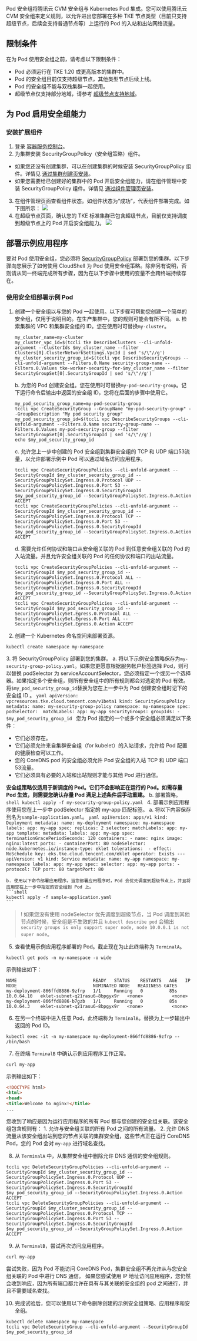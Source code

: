 Pod 安全组将腾讯云 CVM 安全组与 Kubernetes Pod 集成。您可以使用腾讯云 CVM 安全组来定义规则，以允许进出您部署在多种 TKE 节点类型（目前只支持超级节点，后续会支持普通节点等）上运行的 Pod 的入站和出站网络流量。

## 限制条件

在为 Pod 使用安全组之前，请考虑以下限制条件：
- Pod 必须运行在 TKE 1.20 或更高版本的集群中。
- Pod 的安全组目前仅支持超级节点，其他类型节点后续上线。
- Pod 的安全组不能与双栈集群一起使用。
- 超级节点仅支持部分地域，请参考 [超级节点支持地域](https://intl.cloud.tencent.com/document/product/457/41125)。

## 为 Pod 启用安全组能力

### 安装扩展组件

1. 登录 [容器服务控制台](https://console.cloud.tencent.com/tke2)。
2. 为集群安装 SecurityGroupPolicy（安全组策略）组件。
  - 如果您还没有创建集群，可以在创建集群的时候安装 SecurityGroupPolicy 组件。详情见 [通过集群创建页安装](https://intl.cloud.tencent.com/document/product/457/38705)。
  - 如果您需要给已创建好的集群中的 Pod 开启安全组能力，请在组件管理中安装 SecurityGroupPolicy 组件。详情见 [通过组件管理页安装](https://intl.cloud.tencent.com/document/product/457/38705)。
3. 在组件管理页面查看组件状态。如组件状态为“成功”，代表组件部署完成。如下图所示：
![](https://qcloudimg.tencent-cloud.cn/raw/dce3dbe8df425c3b409d49bc9028a9ef.png)
4. 在超级节点页面，确认您的 TKE 标准集群已包含超级节点，目前仅支持调度到超级节点上的 Pod 开启安全组能力。
![](https://qcloudimg.tencent-cloud.cn/raw/de96ba5d58bbb29a6d60cc387fc8e746.png)

## 部署示例应用程序

要对 Pod 使用安全组，您必须将 [SecurityGroupPolicy](#sgp) 部署到您的集群。以下步骤向您展示了如何使用 CloudShell 为 Pod 使用安全组策略。除非另有说明，否则请从同一终端完成所有步骤，因为在以下步骤中使用的变量不会跨终端持续存在。

### 使用安全组部署示例 Pod

1.  创建一个安全组以与您的 Pod 一起使用。以下步骤可帮助您创建一个简单的安全组，仅用于说明目的。在生产集群中，您的规则可能会有所不同。
    a. 检索集群的 VPC 和集群安全组的 ID。您在使用时可替换`my-cluster`。
    ```shell
    my_cluster_name=my-cluster
    my_cluster_vpc_id=$(tccli tke DescribeClusters --cli-unfold-argument --ClusterIds $my_cluster_name --filter Clusters[0].ClusterNetworkSettings.VpcId | sed 's/\"//g')
    my_cluster_security_group_id=$(tccli vpc DescribeSecurityGroups --cli-unfold-argument --Filters.0.Name security-group-name --Filters.0.Values tke-worker-security-for-$my_cluster_name --filter SecurityGroupSet[0].SecurityGroupId | sed 's/\"//g')
    ```
    b. 为您的 Pod 创建安全组。您在使用时可替换`my-pod-security-group`。记下运行命令后输出中返回的安全组 ID，您将在后面的步骤中使用它。
    ```shell
    my_pod_security_group_name=my-pod-security-group
    tccli vpc CreateSecurityGroup --GroupName "my-pod-security-group" --GroupDescription "My pod security group"
    my_pod_security_group_id=$(tccli vpc DescribeSecurityGroups --cli-unfold-argument --Filters.0.Name security-group-name --Filters.0.Values my-pod-security-group --filter SecurityGroupSet[0].SecurityGroupId | sed 's/\"//g')
    echo $my_pod_security_group_id
    ```
    c. 允许您上一步中创建的 Pod 安全组到集群安全组的 TCP 和 UDP 端口53流量，以允许部署示例中 Pod 可以通过域名访问应用程序。
    ```shell
    tccli vpc CreateSecurityGroupPolicies --cli-unfold-argument --SecurityGroupId $my_cluster_security_group_id --SecurityGroupPolicySet.Ingress.0.Protocol UDP --SecurityGroupPolicySet.Ingress.0.Port 53 --SecurityGroupPolicySet.Ingress.0.SecurityGroupId $my_pod_security_group_id --SecurityGroupPolicySet.Ingress.0.Action ACCEPT
    tccli vpc CreateSecurityGroupPolicies --cli-unfold-argument --SecurityGroupId $my_cluster_security_group_id --SecurityGroupPolicySet.Ingress.0.Protocol TCP --SecurityGroupPolicySet.Ingress.0.Port 53 --SecurityGroupPolicySet.Ingress.0.SecurityGroupId $my_pod_security_group_id --SecurityGroupPolicySet.Ingress.0.Action ACCEPT
    ```
    d. 需要允许任何协议和端口从安全组关联的 Pod 到任意安全组关联的 Pod 的入站流量。并且允许安全组关联的 Pod 的任何协议和端口的出站流量。
    ```shell
    tccli vpc CreateSecurityGroupPolicies --cli-unfold-argument --SecurityGroupId $my_pod_security_group_id --SecurityGroupPolicySet.Ingress.0.Protocol ALL --SecurityGroupPolicySet.Ingress.0.Port ALL --SecurityGroupPolicySet.Ingress.0.SecurityGroupId $my_pod_security_group_id --SecurityGroupPolicySet.Ingress.0.Action ACCEPT
    tccli vpc CreateSecurityGroupPolicies --cli-unfold-argument --SecurityGroupId $my_pod_security_group_id --SecurityGroupPolicySet.Egress.0.Protocol ALL --SecurityGroupPolicySet.Egress.0.Port ALL --SecurityGroupPolicySet.Egress.0.Action ACCEPT
    ```

2.  创建一个 Kubernetes 命名空间来部署资源。
  ```shell
  kubectl create namespace my-namespace
  ```
[](id:sgp)
3. 将 SecurityGroupPolicy 部署到您的集群。
    a. 将以下示例安全策略保存为`my-security-group-policy.yaml`。如果您更愿意根据服务帐户标签选择 Pod，则可以替换 podSelector 为 serviceAccountSelector，您必须指定一个或另一个选择器。如果指定多个安全组，则所有安全组中的所有规则都会对选定的 Pod 有效。将`$my_pod_security_group_id`替换为您在上一步中为 Pod 创建安全组时记下的安全组 ID 。
    ```yaml
    apiVersion: vpcresources.tke.cloud.tencent.com/v1beta1
    kind: SecurityGroupPolicy
    metadata:
      name: my-security-group-policy
      namespace: my-namespace
    spec:
      podSelector: 
        matchLabels:
          app: my-app
      securityGroups:
        groupIds:
          - $my_pod_security_group_id
    ```
    <dx-alert infotype="notice" title="">
    您为 Pod 指定的一个或多个安全组必须满足以下条件：
- 它们必须存在。
- 它们必须允许来自集群安全组（for kubelet）的入站请求，允许给 Pod 配置的健康检查可以工作。
- 您的 CoreDNS pod 的安全组必须允许 Pod 安全组的入站 TCP 和 UDP 端口53流量。
- 它们必须具有必要的入站和出站规则才能与其他 Pod 进行通信。


**安全组策略仅适用于新调度的 Pod。它们不会影响正在运行的 Pod。如需存量 Pod 生效，则需要您确认存量 Pod 满足上述条件后手动重建。**
</dx-alert>
    b. 部署策略。
    ```shell
    kubectl apply -f my-security-group-policy.yaml
    ```
4. 部署示例应用程序使用您在上一步中 podSelector 指定的 my-app 匹配标签。
    a. 将以下内容保存到名为`sample-application.yaml`。
    ```yaml
    apiVersion: apps/v1
    kind: Deployment
    metadata:
      name: my-deployment
      namespace: my-namespace
      labels:
        app: my-app
    spec:
      replicas: 2
      selector:
        matchLabels:
          app: my-app
      template:
        metadata:
          labels:
            app: my-app
        spec:
          terminationGracePeriodSeconds: 120
          containers:
          - name: nginx
            image: nginx:latest
            ports:
            - containerPort: 80
          nodeSelector:
            node.kubernetes.io/instance-type: eklet
          tolerations: 
          - effect: NoSchedule
            key: eks.tke.cloud.tencent.com/eklet
            operator: Exists
    ---
    apiVersion: v1
    kind: Service
    metadata:
      name: my-app
      namespace: my-namespace
      labels:
        app: my-app
    spec:
      selector:
        app: my-app
      ports:
        - protocol: TCP
          port: 80
          targetPort: 80
    ```

    b. 使用以下命令部署应用程序。当您部署应用程序时，Pod 会优先调度到超级节点上，并且将应用您在上一步中指定的安全组到 Pod 上。
    ```shell
    kubectl apply -f sample-application.yaml
    ```
>! 如果您没有使用 nodeSelector 优先调度到超级节点，当 Pod 调度到其他节点的时候，安全组是不生效的并且 `kubectl describe pod` 会输出 `security groups is only support super node, node 10.0.0.1 is not super node`。
>
5.  查看使用示例应用程序部署的 Pod。截止现在为止此终端称为 `TerminalA`。
  ```shell
  kubectl get pods -n my-namespace -o wide
  ```
  示例输出如下：
  ```shell
  NAME                             READY   STATUS    RESTARTS   AGE   IP           NODE                             NOMINATED NODE   READINESS GATES
  my-deployment-866ffd8886-9zfrp   1/1     Running   0          85s   10.0.64.10   eklet-subnet-q21rasu6-8bpgyx9r   <none>           <none>
  my-deployment-866ffd8886-b7gzb   1/1     Running   0          85s   10.0.64.3    eklet-subnet-q21rasu6-8bpgyx9r   <none>           <none>
  ```

6.  在另一个终端中进入任意 Pod，此终端称为 `TerminalB`。替换为上一步输出中返回的 Pod ID。
  ```shell
  kubectl exec -it -n my-namespace my-deployment-866ffd8886-9zfrp -- /bin/bash
  ```

7.  在终端 `TerminalB` 中确认示例应用程序工作正常。
  ```shell
  curl my-app
  ```
  示例输出如下：
  ```html
  <!DOCTYPE html>
  <html>
  <head>
  <title>Welcome to nginx!</title>
  ...
  ```
  您收到了响应是因为运行应用程序的所有 Pod 都与您创建的安全组关联。该安全组包含规则有：
	1. 允许与安全组关联的所有 Pod 之间的所有流量。
	2. 允许 DNS 流量从该安全组出站到您的节点关联的集群安全组，这些节点正在运行 CoreDNS Pod，您的 Pod 会对 `my-app` 进行域名查找。

8.  从 `TerminalA` 中，从集群安全组中删除允许 DNS 通信的安全组规则。
  ```shell
  tccli vpc DeleteSecurityGroupPolicies --cli-unfold-argument --SecurityGroupId $my_cluster_security_group_id --SecurityGroupPolicySet.Ingress.0.Protocol UDP --SecurityGroupPolicySet.Ingress.0.Port 53 --SecurityGroupPolicySet.Ingress.0.SecurityGroupId $my_pod_security_group_id --SecurityGroupPolicySet.Ingress.0.Action ACCEPT
  tccli vpc DeleteSecurityGroupPolicies --cli-unfold-argument --SecurityGroupId $my_cluster_security_group_id --SecurityGroupPolicySet.Ingress.0.Protocol TCP --SecurityGroupPolicySet.Ingress.0.Port 53 --SecurityGroupPolicySet.Ingress.0.SecurityGroupId $my_pod_security_group_id --SecurityGroupPolicySet.Ingress.0.Action ACCEPT
  ```

9.  从 `TerminalB`，尝试再次访问应用程序。
  ```shell
  curl my-app
  ```
  尝试失败，因为 Pod 不能访问 CoreDNS Pod，集群安全组不再允许从与您安全组关联的 Pod 中进行 DNS 通信。
  如果您尝试使用 IP 地址访问应用程序，您仍然会收到响应，因为所有端口都允许在具有与其关联的安全组的 pod 之间进行，并且不需要域名查找。

10. 完成试验后，您可以使用以下命令删除创建的示例安全组策略、应用程序和安全组。
  ```
  kubectl delete namespace my-namespace
  tccli vpc DeleteSecurityGroup --cli-unfold-argument --SecurityGroupId $my_pod_security_group_id
  ```
